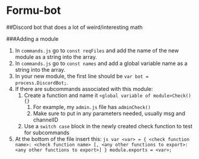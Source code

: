 # Formu-bot
##Discord bot that does a lot of weird/interesting math

###Adding a module

1. In `commands.js` go to `const reqFiles` and add the name of the new module as a string into the array.
1. In `commands.js` go to `const names` and add a global variable name as a string into the array.
1. In your new module, the first line should be `var bot = process.DiscordBot;`.
1. If there are subcommands associated with this module:
   1. Create a function and name it `<global variable of module>Check(){}`
      1. For example, my `admin.js` file has `adminCheck()`
      1. Make sure to put in any parameters needed, usually msg and channelID
   1. Use a `switch case` block in the newly created check function to test for subcommands
1. At the bottom of the file insert this: ```js
var <var> = {
	<check function name>: <check function name>
  [, <any other functions to export>:  <any other functions to export>]
}
module.exports = <var>;```
